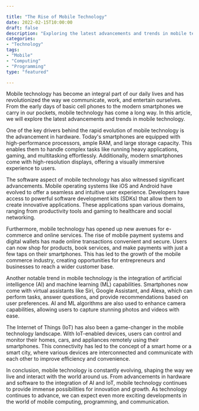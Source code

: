 ```yaml
---

title: "The Rise of Mobile Technology"
date: 2022-02-15T10:00:00
draft: false
description: "Exploring the latest advancements and trends in mobile technology."
categories:
- "Technology"
tags:
- "Mobile"
- "Computing"
- "Programming"
type: "featured"

---
```


Mobile technology has become an integral part of our daily lives and has revolutionized the way we communicate, work, and entertain ourselves. From the early days of basic cell phones to the modern smartphones we carry in our pockets, mobile technology has come a long way. In this article, we will explore the latest advancements and trends in mobile technology.

One of the key drivers behind the rapid evolution of mobile technology is the advancement in hardware. Today's smartphones are equipped with high-performance processors, ample RAM, and large storage capacity. This enables them to handle complex tasks like running heavy applications, gaming, and multitasking effortlessly. Additionally, modern smartphones come with high-resolution displays, offering a visually immersive experience to users.

The software aspect of mobile technology has also witnessed significant advancements. Mobile operating systems like iOS and Android have evolved to offer a seamless and intuitive user experience. Developers have access to powerful software development kits (SDKs) that allow them to create innovative applications. These applications span various domains, ranging from productivity tools and gaming to healthcare and social networking.

Furthermore, mobile technology has opened up new avenues for e-commerce and online services. The rise of mobile payment systems and digital wallets has made online transactions convenient and secure. Users can now shop for products, book services, and make payments with just a few taps on their smartphones. This has led to the growth of the mobile commerce industry, creating opportunities for entrepreneurs and businesses to reach a wider customer base.

Another notable trend in mobile technology is the integration of artificial intelligence (AI) and machine learning (ML) capabilities. Smartphones now come with virtual assistants like Siri, Google Assistant, and Alexa, which can perform tasks, answer questions, and provide recommendations based on user preferences. AI and ML algorithms are also used to enhance camera capabilities, allowing users to capture stunning photos and videos with ease.

The Internet of Things (IoT) has also been a game-changer in the mobile technology landscape. With IoT-enabled devices, users can control and monitor their homes, cars, and appliances remotely using their smartphones. This connectivity has led to the concept of a smart home or a smart city, where various devices are interconnected and communicate with each other to improve efficiency and convenience.

In conclusion, mobile technology is constantly evolving, shaping the way we live and interact with the world around us. From advancements in hardware and software to the integration of AI and IoT, mobile technology continues to provide immense possibilities for innovation and growth. As technology continues to advance, we can expect even more exciting developments in the world of mobile computing, programming, and communication.


